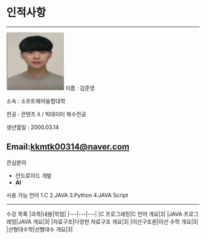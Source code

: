 # 인적사항
---
<img src=KJY.jpg height=150 width=150>
이름 : 김준영

소속 : 소프트웨어융합대학     

전공 : 콘텐츠 it / 빅데이터 복수전공  

생년월일 : 2000.03.14    

Email:<kkmtk00314@naver.com>    
---
관심분야   
* 안드로이드 개발
* **AI**

사용 가능 언어
1.C
2.JAVA
3.Python
4.JAVA Script

---------------------
수강 목록
|과목|내용|학점|
|---|---|---|
|C 프로그래밍|C 언어 개요|3|
|JAVA 프로그래밍|JAVA 개요|3|
|자료구조|다양한 자료구조 개요|3|
|이산구조론|이산 수학 개요|3|
|선형대수학|선형대수 개요|3|
